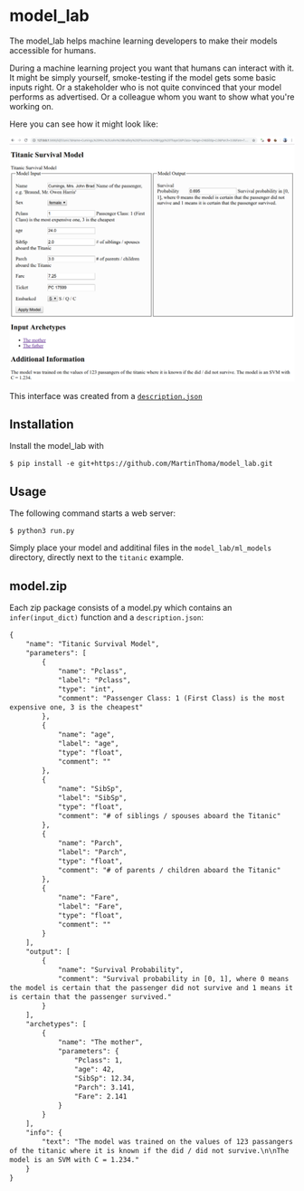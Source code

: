 # model_lab

The model_lab helps machine learning developers to make their models accessible
for humans.

During a machine learning project you want that humans can interact with it.
It might be simply yourself, smoke-testing if the model gets some basic inputs
right. Or a stakeholder who is not quite convinced that your model performs as
advertised. Or a colleague whom you want to show what you're working on.

Here you can see how it might look like:

<kbd>
  <img src="docs/titanic-overview.png" />
</kbd>

This interface was created from a [`description.json`](./model_lab/ml_models/titanic/description.json)


## Installation

Install the model_lab with

```
$ pip install -e git+https://github.com/MartinThoma/model_lab.git
```

## Usage

The following command starts a web server:

```
$ python3 run.py
```

Simply place your model and additinal files in the `model_lab/ml_models` directory,
directly next to the `titanic` example.


## model.zip

Each zip package consists of a model.py which contains an `infer(input_dict)` function and a `description.json`:

```
{
    "name": "Titanic Survival Model",
    "parameters": [
        {
            "name": "Pclass",
            "label": "Pclass",
            "type": "int",
            "comment": "Passenger Class: 1 (First Class) is the most expensive one, 3 is the cheapest"
        },
        {
            "name": "age",
            "label": "age",
            "type": "float",
            "comment": ""
        },
        {
            "name": "SibSp",
            "label": "SibSp",
            "type": "float",
            "comment": "# of siblings / spouses aboard the Titanic"
        },
        {
            "name": "Parch",
            "label": "Parch",
            "type": "float",
            "comment": "# of parents / children aboard the Titanic"
        },
        {
            "name": "Fare",
            "label": "Fare",
            "type": "float",
            "comment": ""
        }
    ],
    "output": [
        {
            "name": "Survival Probability",
            "comment": "Survival probability in [0, 1], where 0 means the model is certain that the passenger did not survive and 1 means it is certain that the passenger survived."
        }
    ],
    "archetypes": [
        {
            "name": "The mother",
            "parameters": {
                "Pclass": 1,
                "age": 42,
                "SibSp": 12.34,
                "Parch": 3.141,
                "Fare": 2.141
            }
        }
    ],
    "info": {
        "text": "The model was trained on the values of 123 passangers of the titanic where it is known if the did / did not survive.\n\nThe model is an SVM with C = 1.234."
    }
}
```
